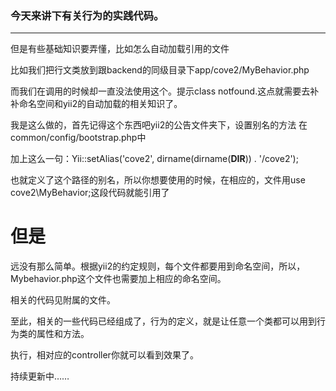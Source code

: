 ### 今天来讲下有关行为的实践代码。
***

但是有些基础知识要弄懂，比如怎么自动加载引用的文件

比如我们把行文类放到跟backend的同级目录下app/cove2/MyBehavior.php

而我们在调用的时候却一直没法使用这个。提示class notfound.这点就需要去补补命名空间和yii2的自动加载的相关知识了。

我是这么做的，首先记得这个东西吧yii2的公告文件夹下，设置别名的方法 在common/config/bootstrap.php中

加上这么一句：Yii::setAlias('cove2', dirname(dirname(__DIR__)) . '/cove2');

也就定义了这个路径的别名，所以你想要使用的时候，在相应的，文件用use cove2\MyBehavior;这段代码就能引用了


# 但是
远没有那么简单。根据yii2的约定规则，每个文件都要用到命名空间，所以，Mybehavior.php这个文件也需要加上相应的命名空间。

相关的代码见附属的文件。

至此，相关的一些代码已经组成了，行为的定义，就是让任意一个类都可以用到行为类的属性和方法。

执行，相对应的controller你就可以看到效果了。

持续更新中……
